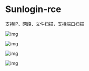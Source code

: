 # Sunlogin-rce
支持IP、网段、文件扫描，支持端口扫描


![img](https://github.com/mrknow001/Sunlogin-rce/blob/main/img/1.png)

![img](https://github.com/mrknow001/Sunlogin-rce/blob/main/img/2.png)

![img](https://github.com/mrknow001/Sunlogin-rce/blob/main/img/3.png)

![img](https://github.com/mrknow001/Sunlogin-rce/blob/main/img/4.png)
